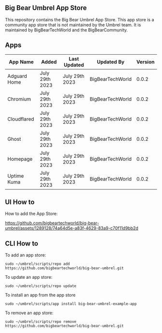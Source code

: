 ## Big Bear Umbrel App Store

This repository contains the Big Bear Umbrel App Store. This app store is a community app store that is not maintained by the Umbrel team. It is maintained by BigBearTechWorld and the BigBearCommunity.

## Apps

| App Name     | Added          | Last Updated   | Updated By       | Version |
| ------------ | -------------- | -------------- | ---------------- | ------- |
| Adguard Home | July 29th 2023 | July 29th 2023 | BigBearTechWorld | 0.0.2   |
| Chromium     | July 29th 2023 | July 29th 2023 | BigBearTechWorld | 0.0.2   |
| Cloudflared  | July 29th 2023 | July 29th 2023 | BigBearTechWorld | 0.0.2   |
| Ghost        | July 29th 2023 | July 29th 2023 | BigBearTechWorld | 0.0.2   |
| Homepage     | July 29th 2023 | July 29th 2023 | BigBearTechWorld | 0.0.2   |
| Uptime Kuma  | July 29th 2023 | July 29th 2023 | BigBearTechWorld | 0.0.2   |

## UI How to

How to add the App Store:

https://github.com/bigbeartechworld/big-bear-umbrel/assets/1289128/74a64d5e-a83f-4629-83a9-c70f11d9bb2d

## CLI How to

To add an app store:

```
sudo ~/umbrel/scripts/repo add https://github.com/bigbeartechworld/big-bear-umbrel.git
```

To update an app store:

```
sudo ~/umbrel/scripts/repo update
```

To install an app from the app store

```
sudo ~/umbrel/scripts/app install big-bear-umbrel-example-app
```

To remove an app store:

```
sudo ~/umbrel/scripts/repo remove https://github.com/bigbeartechworld/big-bear-umbrel.git
```
